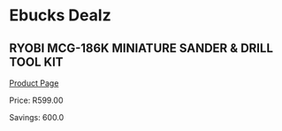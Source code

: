 
# Ebucks Dealz
## RYOBI MCG-186K MINIATURE SANDER & DRILL TOOL KIT
[Product Page](https://www.ebucks.com/web/shop/productSelected.do?prodId=335447816&catId=336131644)

Price: R599.00

Savings: 600.0


	